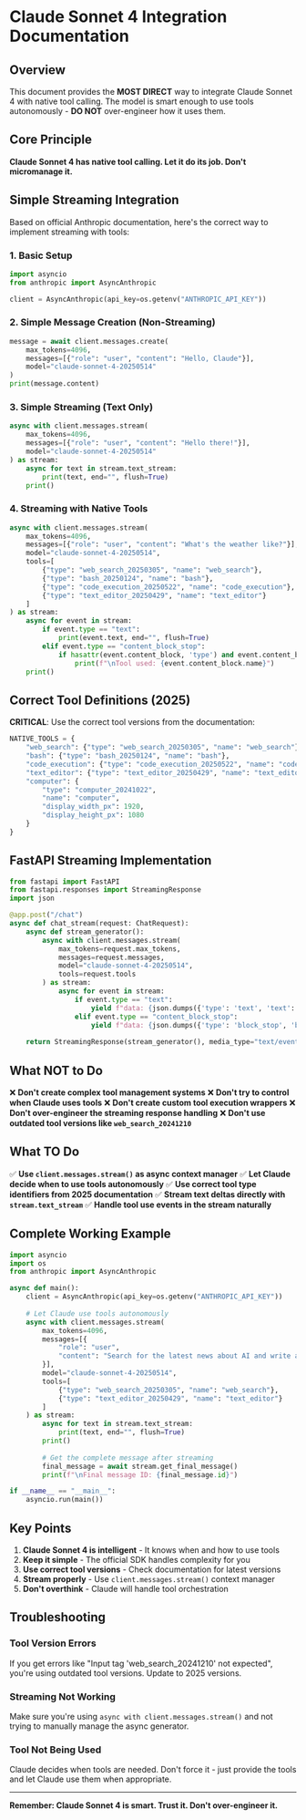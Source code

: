 # Claude Sonnet 4 Integration Documentation

## Overview

This document provides the **MOST DIRECT** way to integrate Claude Sonnet 4 with native tool calling. The model is smart enough to use tools autonomously - **DO NOT** over-engineer how it uses them.

## Core Principle

**Claude Sonnet 4 has native tool calling. Let it do its job. Don't micromanage it.**

## Simple Streaming Integration

Based on official Anthropic documentation, here's the correct way to implement streaming with tools:

### 1. Basic Setup

```python
import asyncio
from anthropic import AsyncAnthropic

client = AsyncAnthropic(api_key=os.getenv("ANTHROPIC_API_KEY"))
```

### 2. Simple Message Creation (Non-Streaming)

```python
message = await client.messages.create(
    max_tokens=4096,
    messages=[{"role": "user", "content": "Hello, Claude"}],
    model="claude-sonnet-4-20250514"
)
print(message.content)
```

### 3. Simple Streaming (Text Only)

```python
async with client.messages.stream(
    max_tokens=4096,
    messages=[{"role": "user", "content": "Hello there!"}],
    model="claude-sonnet-4-20250514"
) as stream:
    async for text in stream.text_stream:
        print(text, end="", flush=True)
    print()
```

### 4. Streaming with Native Tools

```python
async with client.messages.stream(
    max_tokens=4096,
    messages=[{"role": "user", "content": "What's the weather like?"}],
    model="claude-sonnet-4-20250514",
    tools=[
        {"type": "web_search_20250305", "name": "web_search"},
        {"type": "bash_20250124", "name": "bash"},
        {"type": "code_execution_20250522", "name": "code_execution"},
        {"type": "text_editor_20250429", "name": "text_editor"}
    ]
) as stream:
    async for event in stream:
        if event.type == "text":
            print(event.text, end="", flush=True)
        elif event.type == "content_block_stop":
            if hasattr(event.content_block, 'type') and event.content_block.type == "tool_use":
                print(f"\nTool used: {event.content_block.name}")
    print()
```

## Correct Tool Definitions (2025)

**CRITICAL**: Use the correct tool versions from the documentation:

```python
NATIVE_TOOLS = {
    "web_search": {"type": "web_search_20250305", "name": "web_search"},
    "bash": {"type": "bash_20250124", "name": "bash"}, 
    "code_execution": {"type": "code_execution_20250522", "name": "code_execution"},
    "text_editor": {"type": "text_editor_20250429", "name": "text_editor"},
    "computer": {
        "type": "computer_20241022", 
        "name": "computer",
        "display_width_px": 1920,
        "display_height_px": 1080
    }
}
```

## FastAPI Streaming Implementation

```python
from fastapi import FastAPI
from fastapi.responses import StreamingResponse
import json

@app.post("/chat")
async def chat_stream(request: ChatRequest):
    async def stream_generator():
        async with client.messages.stream(
            max_tokens=request.max_tokens,
            messages=request.messages,
            model="claude-sonnet-4-20250514",
            tools=request.tools
        ) as stream:
            async for event in stream:
                if event.type == "text":
                    yield f"data: {json.dumps({'type': 'text', 'text': event.text})}\n\n"
                elif event.type == "content_block_stop":
                    yield f"data: {json.dumps({'type': 'block_stop', 'block': event.content_block})}\n\n"
    
    return StreamingResponse(stream_generator(), media_type="text/event-stream")
```

## What NOT to Do

❌ **Don't create complex tool management systems**
❌ **Don't try to control when Claude uses tools** 
❌ **Don't create custom tool execution wrappers**
❌ **Don't over-engineer the streaming response handling**
❌ **Don't use outdated tool versions like `web_search_20241210`**

## What TO Do  

✅ **Use `client.messages.stream()` as async context manager**
✅ **Let Claude decide when to use tools autonomously**
✅ **Use correct tool type identifiers from 2025 documentation**
✅ **Stream text deltas directly with `stream.text_stream`**
✅ **Handle tool use events in the stream naturally**

## Complete Working Example

```python
import asyncio
import os
from anthropic import AsyncAnthropic

async def main():
    client = AsyncAnthropic(api_key=os.getenv("ANTHROPIC_API_KEY"))
    
    # Let Claude use tools autonomously
    async with client.messages.stream(
        max_tokens=4096,
        messages=[{
            "role": "user", 
            "content": "Search for the latest news about AI and write a summary"
        }],
        model="claude-sonnet-4-20250514",
        tools=[
            {"type": "web_search_20250305", "name": "web_search"},
            {"type": "text_editor_20250429", "name": "text_editor"}
        ]
    ) as stream:
        async for text in stream.text_stream:
            print(text, end="", flush=True)
        print()
        
        # Get the complete message after streaming
        final_message = await stream.get_final_message()
        print(f"\nFinal message ID: {final_message.id}")

if __name__ == "__main__":
    asyncio.run(main())
```

## Key Points

1. **Claude Sonnet 4 is intelligent** - It knows when and how to use tools
2. **Keep it simple** - The official SDK handles complexity for you
3. **Use correct tool versions** - Check documentation for latest versions
4. **Stream properly** - Use `client.messages.stream()` context manager
5. **Don't overthink** - Claude will handle tool orchestration

## Troubleshooting

### Tool Version Errors
If you get errors like "Input tag 'web_search_20241210' not expected", you're using outdated tool versions. Update to 2025 versions.

### Streaming Not Working
Make sure you're using `async with client.messages.stream()` and not trying to manually manage the async generator.

### Tool Not Being Used
Claude decides when tools are needed. Don't force it - just provide the tools and let Claude use them when appropriate.

---

**Remember: Claude Sonnet 4 is smart. Trust it. Don't over-engineer it.**